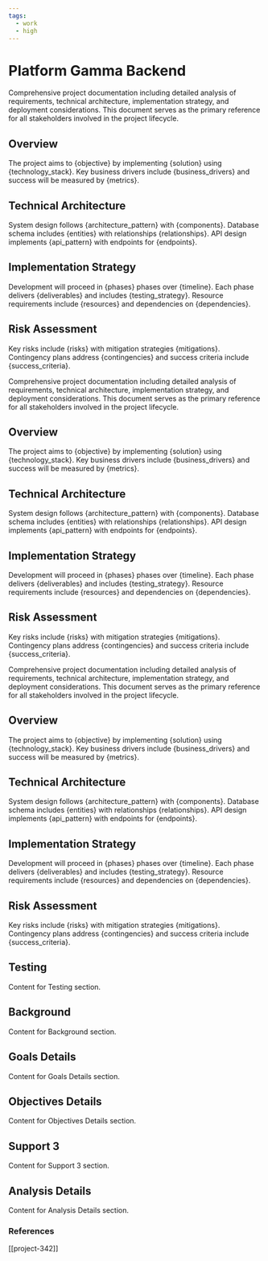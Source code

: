 ```yaml
---
tags:
  - work
  - high
---
```


# Platform Gamma Backend

Comprehensive project documentation including detailed analysis of requirements, technical architecture, implementation strategy, and deployment considerations. This document serves as the primary reference for all stakeholders involved in the project lifecycle.

## Overview
The project aims to {objective} by implementing {solution} using {technology_stack}. Key business drivers include {business_drivers} and success will be measured by {metrics}.

## Technical Architecture
System design follows {architecture_pattern} with {components}. Database schema includes {entities} with relationships {relationships}. API design implements {api_pattern} with endpoints for {endpoints}.

## Implementation Strategy
Development will proceed in {phases} phases over {timeline}. Each phase delivers {deliverables} and includes {testing_strategy}. Resource requirements include {resources} and dependencies on {dependencies}.

## Risk Assessment
Key risks include {risks} with mitigation strategies {mitigations}. Contingency plans address {contingencies} and success criteria include {success_criteria}.

Comprehensive project documentation including detailed analysis of requirements, technical architecture, implementation strategy, and deployment considerations. This document serves as the primary reference for all stakeholders involved in the project lifecycle.

## Overview
The project aims to {objective} by implementing {solution} using {technology_stack}. Key business drivers include {business_drivers} and success will be measured by {metrics}.

## Technical Architecture
System design follows {architecture_pattern} with {components}. Database schema includes {entities} with relationships {relationships}. API design implements {api_pattern} with endpoints for {endpoints}.

## Implementation Strategy
Development will proceed in {phases} phases over {timeline}. Each phase delivers {deliverables} and includes {testing_strategy}. Resource requirements include {resources} and dependencies on {dependencies}.

## Risk Assessment
Key risks include {risks} with mitigation strategies {mitigations}. Contingency plans address {contingencies} and success criteria include {success_criteria}.

Comprehensive project documentation including detailed analysis of requirements, technical architecture, implementation strategy, and deployment considerations. This document serves as the primary reference for all stakeholders involved in the project lifecycle.

## Overview
The project aims to {objective} by implementing {solution} using {technology_stack}. Key business drivers include {business_drivers} and success will be measured by {metrics}.

## Technical Architecture
System design follows {architecture_pattern} with {components}. Database schema includes {entities} with relationships {relationships}. API design implements {api_pattern} with endpoints for {endpoints}.

## Implementation Strategy
Development will proceed in {phases} phases over {timeline}. Each phase delivers {deliverables} and includes {testing_strategy}. Resource requirements include {resources} and dependencies on {dependencies}.

## Risk Assessment
Key risks include {risks} with mitigation strategies {mitigations}. Contingency plans address {contingencies} and success criteria include {success_criteria}.



## Testing

Content for Testing section.

## Background

Content for Background section.

## Goals Details

Content for Goals Details section.

## Objectives Details

Content for Objectives Details section.

## Support 3

Content for Support 3 section.

## Analysis Details

Content for Analysis Details section.


### References
[[project-342]]
